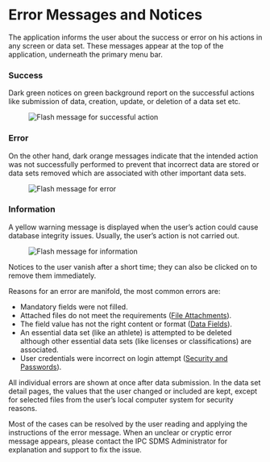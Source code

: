 # Error Messages and Notices

The application informs the user about the success or error on his actions in any screen or data 
set. These messages appear at the top of the application, underneath the primary menu bar. 

### Success

Dark green notices on green background report on the successful actions like submission of 
data, creation, update, or deletion of a data set etc.

<figure>
    <img src="_img/inline/flash-message-success.png" alt="Flash message for successful action" class="screenshot" >
</figure>

### Error

On the other hand, dark orange messages indicate that the intended action was not 
successfully performed to prevent that incorrect data are stored or data sets removed which are 
associated with other important data sets.

<figure>
    <img src="_img/inline/flash-message-error.png" alt="Flash message for error" class="screenshot">
</figure>

### Information

A yellow warning message is displayed when the user’s action could cause database integrity 
issues. Usually, the user’s action is not carried out. 

<figure>
    <img src="_img/inline/flash-message-info.png" alt="Flash message for information" class="screenshot" >
</figure>

Notices to the user vanish after a short time; they can also be clicked on to remove them 
immediately.

Reasons for an error are manifold, the most common errors are:

- Mandatory fields were not filled.
- Attached files do not meet the requirements ([File Attachments](layout-and-functionalities/file-attachments.md)). 
- The field value has not the right content or format ([Data Fields](layout-and-functionalities/data-fields.md)). 
- An essential data set (like an athlete) is attempted to be deleted although other essential 
data sets (like licenses or classifications) are associated. 
- User credentials were incorrect on login attempt ([Security and Passwords](layout-and-functionalities/access.md#security-and-passwords)).

All individual errors are shown at once after data submission. In the data set detail pages, the 
values that the user changed or included are kept, except for selected files from the user’s local 
computer system for security reasons.

Most of the cases can be resolved by the user reading and applying the instructions of the error 
message. When an unclear or cryptic error message appears, please contact the IPC SDMS 
Administrator for explanation and support to fix the issue.  